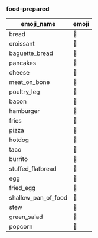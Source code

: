### food-prepared 

|emoji_name|emoji|
|---|---|
|bread|:bread:|
|croissant|:croissant:|
|baguette_bread|:baguette_bread:|
|pancakes|:pancakes:|
|cheese|:cheese:|
|meat_on_bone|:meat_on_bone:|
|poultry_leg|:poultry_leg:|
|bacon|:bacon:|
|hamburger|:hamburger:|
|fries|:fries:|
|pizza|:pizza:|
|hotdog|:hotdog:|
|taco|:taco:|
|burrito|:burrito:|
|stuffed_flatbread|:stuffed_flatbread:|
|egg|:egg:|
|fried_egg|:fried_egg:|
|shallow_pan_of_food|:shallow_pan_of_food:|
|stew|:stew:|
|green_salad|:green_salad:|
|popcorn|:popcorn:|
